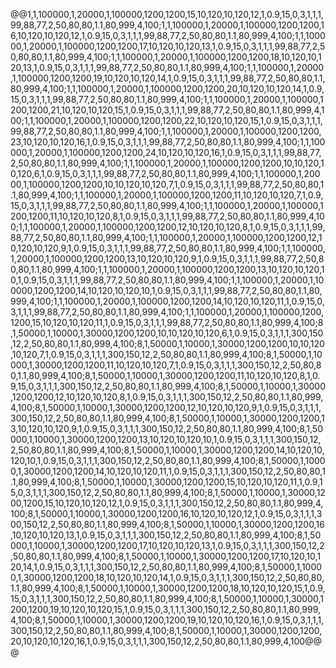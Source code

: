 @@1,1,100000,1,20000,1,100000,1200,1200,15,10,120,10,120,12,1,0.9,15,0,3,1,1,1,99,88,77,2,50,80,80,1.1,80,999,4,100;1,1,100000,1,20000,1,100000,1200,1200,16,10,120,10,120,12,1,0.9,15,0,3,1,1,1,99,88,77,2,50,80,80,1.1,80,999,4,100;1,1,100000,1,20000,1,100000,1200,1200,17,10,120,10,120,13,1,0.9,15,0,3,1,1,1,99,88,77,2,50,80,80,1.1,80,999,4,100;1,1,100000,1,20000,1,100000,1200,1200,18,10,120,10,120,13,1,0.9,15,0,3,1,1,1,99,88,77,2,50,80,80,1.1,80,999,4,100;1,1,100000,1,20000,1,100000,1200,1200,19,10,120,10,120,14,1,0.9,15,0,3,1,1,1,99,88,77,2,50,80,80,1.1,80,999,4,100;1,1,100000,1,20000,1,100000,1200,1200,20,10,120,10,120,14,1,0.9,15,0,3,1,1,1,99,88,77,2,50,80,80,1.1,80,999,4,100;1,1,100000,1,20000,1,100000,1200,1200,21,10,120,10,120,15,1,0.9,15,0,3,1,1,1,99,88,77,2,50,80,80,1.1,80,999,4,100;1,1,100000,1,20000,1,100000,1200,1200,22,10,120,10,120,15,1,0.9,15,0,3,1,1,1,99,88,77,2,50,80,80,1.1,80,999,4,100;1,1,100000,1,20000,1,100000,1200,1200,23,10,120,10,120,16,1,0.9,15,0,3,1,1,1,99,88,77,2,50,80,80,1.1,80,999,4,100;1,1,100000,1,20000,1,100000,1200,1200,24,10,120,10,120,16,1,0.9,15,0,3,1,1,1,99,88,77,2,50,80,80,1.1,80,999,4,100;1,1,100000,1,20000,1,100000,1200,1200,10,10,120,10,120,6,1,0.9,15,0,3,1,1,1,99,88,77,2,50,80,80,1.1,80,999,4,100;1,1,100000,1,20000,1,100000,1200,1200,10,10,120,10,120,7,1,0.9,15,0,3,1,1,1,99,88,77,2,50,80,80,1.1,80,999,4,100;1,1,100000,1,20000,1,100000,1200,1200,11,10,120,10,120,7,1,0.9,15,0,3,1,1,1,99,88,77,2,50,80,80,1.1,80,999,4,100;1,1,100000,1,20000,1,100000,1200,1200,11,10,120,10,120,8,1,0.9,15,0,3,1,1,1,99,88,77,2,50,80,80,1.1,80,999,4,100;1,1,100000,1,20000,1,100000,1200,1200,12,10,120,10,120,8,1,0.9,15,0,3,1,1,1,99,88,77,2,50,80,80,1.1,80,999,4,100;1,1,100000,1,20000,1,100000,1200,1200,12,10,120,10,120,9,1,0.9,15,0,3,1,1,1,99,88,77,2,50,80,80,1.1,80,999,4,100;1,1,100000,1,20000,1,100000,1200,1200,13,10,120,10,120,9,1,0.9,15,0,3,1,1,1,99,88,77,2,50,80,80,1.1,80,999,4,100;1,1,100000,1,20000,1,100000,1200,1200,13,10,120,10,120,10,1,0.9,15,0,3,1,1,1,99,88,77,2,50,80,80,1.1,80,999,4,100;1,1,100000,1,20000,1,100000,1200,1200,14,10,120,10,120,10,1,0.9,15,0,3,1,1,1,99,88,77,2,50,80,80,1.1,80,999,4,100;1,1,100000,1,20000,1,100000,1200,1200,14,10,120,10,120,11,1,0.9,15,0,3,1,1,1,99,88,77,2,50,80,80,1.1,80,999,4,100;1,1,100000,1,20000,1,100000,1200,1200,15,10,120,10,120,11,1,0.9,15,0,3,1,1,1,99,88,77,2,50,80,80,1.1,80,999,4,100;8,1,50000,1,10000,1,30000,1200,1200,10,10,120,10,120,6,1,0.9,15,0,3,1,1,1,300,150,12,2,50,80,80,1.1,80,999,4,100;8,1,50000,1,10000,1,30000,1200,1200,10,10,120,10,120,7,1,0.9,15,0,3,1,1,1,300,150,12,2,50,80,80,1.1,80,999,4,100;8,1,50000,1,10000,1,30000,1200,1200,11,10,120,10,120,7,1,0.9,15,0,3,1,1,1,300,150,12,2,50,80,80,1.1,80,999,4,100;8,1,50000,1,10000,1,30000,1200,1200,11,10,120,10,120,8,1,0.9,15,0,3,1,1,1,300,150,12,2,50,80,80,1.1,80,999,4,100;8,1,50000,1,10000,1,30000,1200,1200,12,10,120,10,120,8,1,0.9,15,0,3,1,1,1,300,150,12,2,50,80,80,1.1,80,999,4,100;8,1,50000,1,10000,1,30000,1200,1200,12,10,120,10,120,9,1,0.9,15,0,3,1,1,1,300,150,12,2,50,80,80,1.1,80,999,4,100;8,1,50000,1,10000,1,30000,1200,1200,13,10,120,10,120,9,1,0.9,15,0,3,1,1,1,300,150,12,2,50,80,80,1.1,80,999,4,100;8,1,50000,1,10000,1,30000,1200,1200,13,10,120,10,120,10,1,0.9,15,0,3,1,1,1,300,150,12,2,50,80,80,1.1,80,999,4,100;8,1,50000,1,10000,1,30000,1200,1200,14,10,120,10,120,10,1,0.9,15,0,3,1,1,1,300,150,12,2,50,80,80,1.1,80,999,4,100;8,1,50000,1,10000,1,30000,1200,1200,14,10,120,10,120,11,1,0.9,15,0,3,1,1,1,300,150,12,2,50,80,80,1.1,80,999,4,100;8,1,50000,1,10000,1,30000,1200,1200,15,10,120,10,120,11,1,0.9,15,0,3,1,1,1,300,150,12,2,50,80,80,1.1,80,999,4,100;8,1,50000,1,10000,1,30000,1200,1200,15,10,120,10,120,12,1,0.9,15,0,3,1,1,1,300,150,12,2,50,80,80,1.1,80,999,4,100;8,1,50000,1,10000,1,30000,1200,1200,16,10,120,10,120,12,1,0.9,15,0,3,1,1,1,300,150,12,2,50,80,80,1.1,80,999,4,100;8,1,50000,1,10000,1,30000,1200,1200,16,10,120,10,120,13,1,0.9,15,0,3,1,1,1,300,150,12,2,50,80,80,1.1,80,999,4,100;8,1,50000,1,10000,1,30000,1200,1200,17,10,120,10,120,13,1,0.9,15,0,3,1,1,1,300,150,12,2,50,80,80,1.1,80,999,4,100;8,1,50000,1,10000,1,30000,1200,1200,17,10,120,10,120,14,1,0.9,15,0,3,1,1,1,300,150,12,2,50,80,80,1.1,80,999,4,100;8,1,50000,1,10000,1,30000,1200,1200,18,10,120,10,120,14,1,0.9,15,0,3,1,1,1,300,150,12,2,50,80,80,1.1,80,999,4,100;8,1,50000,1,10000,1,30000,1200,1200,18,10,120,10,120,15,1,0.9,15,0,3,1,1,1,300,150,12,2,50,80,80,1.1,80,999,4,100;8,1,50000,1,10000,1,30000,1200,1200,19,10,120,10,120,15,1,0.9,15,0,3,1,1,1,300,150,12,2,50,80,80,1.1,80,999,4,100;8,1,50000,1,10000,1,30000,1200,1200,19,10,120,10,120,16,1,0.9,15,0,3,1,1,1,300,150,12,2,50,80,80,1.1,80,999,4,100;8,1,50000,1,10000,1,30000,1200,1200,20,10,120,10,120,16,1,0.9,15,0,3,1,1,1,300,150,12,2,50,80,80,1.1,80,999,4,100@@@
